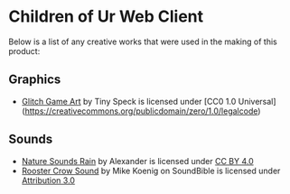 # Children of Ur Web Client #

Below is a list of any creative works that were used in the making of this product:

## Graphics

- [Glitch Game Art](http://www.glitchthegame.com/public-domain-game-art/) by Tiny Speck is licensed under [CC0 1.0 Universal] (https://creativecommons.org/publicdomain/zero/1.0/legalcode)

## Sounds

- [Nature Sounds Rain](http://www.orangefreesounds.com/nature-sounds-rain/) by Alexander is licensed under [CC BY 4.0](https://creativecommons.org/licenses/by/4.0/)
- [Rooster Crow Sound](http://soundbible.com/1218-Rooster-Crow.html) by Mike Koenig on SoundBible is licensed under [Attribution 3.0](https://creativecommons.org/licenses/by/3.0/us/)
